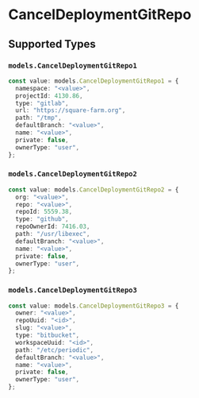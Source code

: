 # CancelDeploymentGitRepo


## Supported Types

### `models.CancelDeploymentGitRepo1`

```typescript
const value: models.CancelDeploymentGitRepo1 = {
  namespace: "<value>",
  projectId: 4130.86,
  type: "gitlab",
  url: "https://square-farm.org",
  path: "/tmp",
  defaultBranch: "<value>",
  name: "<value>",
  private: false,
  ownerType: "user",
};
```

### `models.CancelDeploymentGitRepo2`

```typescript
const value: models.CancelDeploymentGitRepo2 = {
  org: "<value>",
  repo: "<value>",
  repoId: 5559.38,
  type: "github",
  repoOwnerId: 7416.03,
  path: "/usr/libexec",
  defaultBranch: "<value>",
  name: "<value>",
  private: false,
  ownerType: "user",
};
```

### `models.CancelDeploymentGitRepo3`

```typescript
const value: models.CancelDeploymentGitRepo3 = {
  owner: "<value>",
  repoUuid: "<id>",
  slug: "<value>",
  type: "bitbucket",
  workspaceUuid: "<id>",
  path: "/etc/periodic",
  defaultBranch: "<value>",
  name: "<value>",
  private: false,
  ownerType: "user",
};
```

